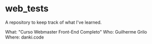 # web_tests
A repository to keep track of what I've learned.

What: "Curso Webmaster Front-End Completo"
Who: Guilherme Grilo
Where: danki.code